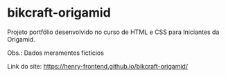 # bikcraft-origamid

Projeto portfólio desenvolvido no curso de HTML e CSS para Iniciantes da Origamid. 

Obs.: Dados meramentes fictícios 

Link do site: https://henry-frontend.github.io/bikcraft-origamid/
